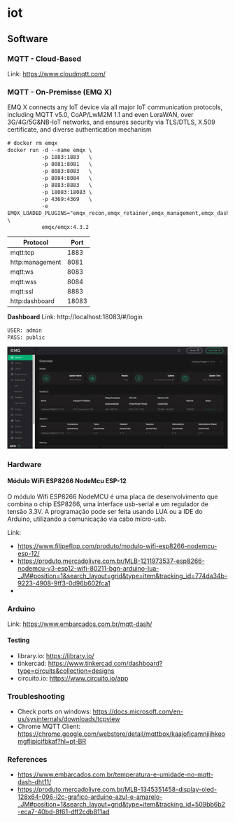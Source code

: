 # iot

## Software

### MQTT - Cloud-Based

Link: https://www.cloudmqtt.com/

### MQTT - On-Premisse (EMQ X)
EMQ X connects any IoT device via all major IoT communication protocols, including MQTT v5.0, CoAP/LwM2M 1.1 and even LoraWAN, over 3G/4G/5G&NB-IoT networks, and ensures security via TLS/DTLS, X.509 certificate, and diverse authentication mechanism

```
# docker rm emqx
docker run -d --name emqx \
           -p 1883:1883   \
           -p 8081:8081   \
           -p 8083:8083   \
           -p 8084:8084   \
           -p 8883:8883   \
           -p 18083:18083 \ 
           -p 4369:4369   \
           -e EMQX_LOADED_PLUGINS="emqx_recon,emqx_retainer,emqx_management,emqx_dashboard" \
           emqx/emqx:4.3.2
```


|Protocol  | Port  |
|--|--|
| mqtt:tcp	|	1883 |
| http:management | 8081 |
| mqtt:ws | 8083 | 
| mqtt:wss |	8084 |
|mqtt:ssl  | 8883 |
| http:dashboard | 	18083 |


**Dashboard**
Link: http://localhost:18083/#/login
```
USER: admin
PASS: public
```

![Dashboard](docs/images/mq_dashboard.PNG)

### Hardware 

#### Módulo WiFi ESP8266 NodeMcu ESP-12

O módulo Wifi ESP8266 NodeMCU é uma placa de desenvolvimento que combina o chip ESP8266, uma interface usb-serial e um regulador de tensão 3.3V. A programação pode ser feita usando LUA ou a IDE do Arduino, utilizando a comunicação via cabo micro-usb. 

Link:
- https://www.filipeflop.com/produto/modulo-wifi-esp8266-nodemcu-esp-12/
- https://produto.mercadolivre.com.br/MLB-1211973537-esp8266-nodemcu-v3-esp12-wifi-80211-bgn-arduino-lua-_JM#position=1&search_layout=grid&type=item&tracking_id=774da34b-9223-4908-9ff3-0d96b602fca1
- 
### Arduino

Link: https://www.embarcados.com.br/mqtt-dash/

#### Testing

- library.io: https://library.io/
- tinkercad: https://www.tinkercad.com/dashboard?type=circuits&collection=designs
- circuito.io: https://www.circuito.io/app

### Troubleshooting

- Check ports on windows: https://docs.microsoft.com/en-us/sysinternals/downloads/tcpview
- Chrome MQTT Client: https://chrome.google.com/webstore/detail/mqttbox/kaajoficamnjijhkeomgfljpicifbkaf?hl=pt-BR

### References 

- https://www.embarcados.com.br/temperatura-e-umidade-no-mqtt-dash-dht11/
- https://produto.mercadolivre.com.br/MLB-1345351458-display-oled-128x64-096-i2c-grafico-arduino-azul-e-amarelo-_JM#position=1&search_layout=grid&type=item&tracking_id=509bb6b2-eca7-40bd-8f61-dff2cdb811ad

